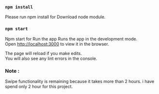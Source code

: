### `npm install`
Please run npm install for Download node module.

### `npm start`
Npm start for Run the app
Runs the app in the development mode.\
Open [http://localhost:3000](http://localhost:3000) to view it in the browser.

The page will reload if you make edits.\
You will also see any lint errors in the console.

### Note :
Swipe functionality is remaining because it takes more than 2 hours. i have spend only 2 hour for this project.
